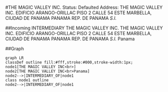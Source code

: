 #THE MAGIC VALLEY INC.
Status: Defaulted
Address: THE MAGIC VALLEY INC. EDIFICIO ARANGO-ORILLAC PISO 2 CALLE 54 ESTE MARBELLA, CIUDAD DE PANAMA PANAMA REP. DE PANAMA *S.I.*

##Incoming
INTERMEDIARY
THE MAGIC VALLEY INC.
THE MAGIC VALLEY INC. EDIFICIO ARANGO-ORILLAC PISO 2 CALLE 54 ESTE MARBELLA, CIUDAD DE PANAMA PANAMA REP. DE PANAMA *S.I.*
Panama



##Graph
```mermaid
graph LR
classDef outline fill:#fff,stroke:#000,stroke-width:1px;
node1[THE MAGIC VALLEY INC<br>]
node2[THE MAGIC VALLEY INC<br>Panama]
node2-->|INTERMEDIARY_OF|node1
class node1 outline
node2-->|INTERMEDIARY_OF|node1
```